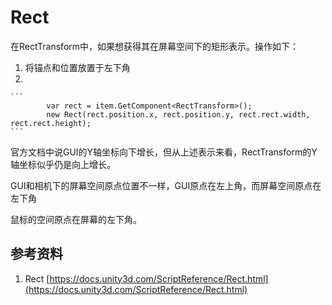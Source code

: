 # Rect

在RectTransform中，如果想获得其在屏幕空间下的矩形表示。操作如下：

1. 将锚点和位置放置于左下角
2.

    ```
            var rect = item.GetComponent<RectTransform>();
            new Rect(rect.position.x, rect.position.y, rect.rect.width, rect.rect.height);
    ```

官方文档中说GUI的Y轴坐标向下增长，但从上述表示来看，RectTransform的Y轴坐标似乎仍是向上增长。

GUI和相机下的屏幕空间原点位置不一样，GUI原点在左上角，而屏幕空间原点在左下角

鼠标的空间原点在屏幕的左下角。

## 参考资料

1. Rect [https://docs.unity3d.com/ScriptReference/Rect.html](https://docs.unity3d.com/ScriptReference/Rect.html)
